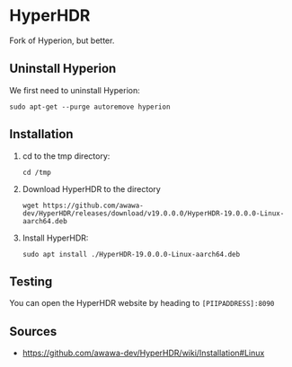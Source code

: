 # HyperHDR
Fork of Hyperion, but better.
## Uninstall Hyperion
We first need to uninstall Hyperion:
```
sudo apt-get --purge autoremove hyperion
```
## Installation
1. cd to the tmp directory:
    ```
    cd /tmp
    ```
2. Download HyperHDR to the directory
    ```
    wget https://github.com/awawa-dev/HyperHDR/releases/download/v19.0.0.0/HyperHDR-19.0.0.0-Linux-aarch64.deb
    ```
3. Install HyperHDR:
    ```
    sudo apt install ./HyperHDR-19.0.0.0-Linux-aarch64.deb
    ```
## Testing
You can open the HyperHDR website by heading to `[PIIPADDRESS]:8090`
## Sources
- https://github.com/awawa-dev/HyperHDR/wiki/Installation#Linux
